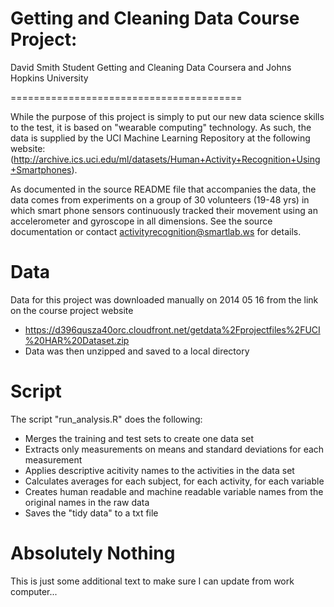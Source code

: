 Getting and Cleaning Data Course Project:
========================================

David Smith
Student
Getting and Cleaning Data
Coursera and Johns Hopkins University

========================================

While the purpose of this project is simply to put our new data science skills
to the test, it is based on "wearable computing" technology.  As such, the data
is supplied by the UCI Machine Learning Repository at the following website:
(http://archive.ics.uci.edu/ml/datasets/Human+Activity+Recognition+Using+Smartphones).

As documented in the source README file that accompanies the data, the data comes from
experiments on a group of 30 volunteers (19-48 yrs) in which smart phone sensors continuously
tracked their movement using an accelerometer and gyroscope in all dimensions.  See the 
source documentation or contact activityrecognition@smartlab.ws for details.


Data
=====

Data for this project was downloaded manually on 2014 05 16 from the link on the course project website

* https://d396qusza40orc.cloudfront.net/getdata%2Fprojectfiles%2FUCI%20HAR%20Dataset.zip 
* Data was then unzipped and saved to a local directory


Script
=======

The script "run_analysis.R" does the following:

* Merges the training and test sets to create one data set
* Extracts only measurements on means and standard deviations for each measurement
* Applies descriptive acitivity names to the activities in the data set
* Calculates averages for each subject, for each activity, for each variable
* Creates human readable and machine readable variable names from the original names in the raw data
* Saves the "tidy data" to a txt file


Absolutely Nothing
===================

This is just some additional text to make sure I can update from work computer...